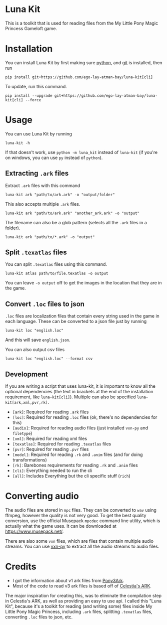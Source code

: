 # Luna Kit
This is a toolkit that is used for reading files from the My Little Pony Magic Princess Gameloft game.

# Installation
You can install Luna Kit by first making sure [python](https://python.org), and [git](https://git-scm.com/) is installed, then run

```shell
pip install git+https://github.com/ego-lay-atman-bay/luna-kit[cli]
```

To update, run this command.

```shell
pip install --upgrade git+https://github.com/ego-lay-atman-bay/luna-kit[cli] --force
```

# Usage

You can use Luna Kit by running

```shell
luna-kit -h
```

If that doesn't work, use `python -m luna_kit` instead of `luna-kit` (if you're on windows, you can use `py` instead of `python`).

## Extracting `.ark` files

Extract `.ark` files with this command

```shell
luna-kit ark "path/to/ark.ark" -o "output/folder"
```

This also accepts multiple `.ark` files.

```shell
luna-kit ark "path/to/ark.ark" "another_ark.ark" -o "output"
```

The filename can also be a glob pattern (selects all the `.ark` files in a folder).

```shell
luna-kit ark "path/to/*.ark" -o "output"
```

## Split `.texatlas` files

You can split `.texatlas` files using this command.

```shell
luna-kit atlas path/to/file.texatlas -o output
```

You can leave `-o output` off to get the images in the location that they are in the game.

## Convert `.loc` files to json

`.loc` files are localization files that contain every string used in the game in each language. These can be converted to a json file just by running

```shell
luna-kit loc "english.loc"
```

And this will save `english.json`.

You can also output csv files

```shell
luna-kit loc "english.loc" --format csv
```

## Development

If you are writing a script that uses luna-kit, it is important to know all the optional dependencies (the text in brackets at the end of the installation requirement, like `luna-kit[cli]`). Multiple can also be specified `luna-kit[ark,xml,pvr,rk]`.

- `[ark]`: Required for reading `.ark` files
- `[loc]`: Required for reading `.loc` files (ok, there's no dependencies for this)
- `[audio]`: Required for reading audio files (just installed `vxn-py` and `filetype`)
- `[xml]`: Required for reading xml files
- `[texatlas]`: Required for reading `.texatlas` files
- `[pvr]`: Required for reading `.pvr` files
- `[model]`: Required for reading `.rk` and `.anim` files (and for doing transformations)
- `[rk]`: Barebones requirements for reading `.rk` and `.anim` files
- `[cli]`: Everything needed to run the cli
- `[all]`: Includes Everything but the cli specific stuff (`rich`)

# Converting audio

The audio files are stored in `mpc` files. They can be converted to `wav` using ffmpeg, however the quality is not very good. To get the best quality conversion, use the official Musepack `mpcdec` command line utility, which is actually what the game uses. It can be downloaded at https://www.musepack.net/.

There are also some `vxn` files, which are files that contain multiple audio streams. You can use [vxn-py](https://github.com/ego-lay-atman-bay/vxn-py) to extract all the audio streams to audio files.

# Credits
- I got the information about v1 ark files from [Pony3Ark](https://github.com/Arzaroth/Pon3Ark).
- Most of the code to read v3 ark files is based off of [Celestia's ARK](https://gist.github.com/liamwhite/ba39ce769424b53a5505).

The major inspiration for creating this, was to eliminate the compilation step in Celestia's ARK, as well as providing an easy to use api. I called this "Luna Kit", because it's a toolkit for reading (and writing some) files inside My Little Pony Magic Princess, including `.ark` files, splitting `.texatlas` files, converting `.loc` files to json, etc.
